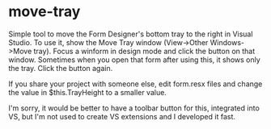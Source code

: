 # move-tray
Simple tool to move the Form Designer's bottom tray to the right in Visual Studio.
To use it, show the Move Tray window (View->Other Windows->Move tray). Focus a winform in design mode and click the button on that window.
Sometimes when you open that form after using this, it shows only the tray. Click the button again.

If you share your project with someone else, edit form.resx files and change the value in $this.TrayHeight to a smaller value.

I'm sorry, it would be better to have a toolbar button for this, integrated into VS, but I'm not used to create VS extensions and I developed it fast.
